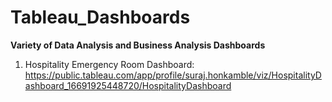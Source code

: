 # Tableau_Dashboards
**Variety of Data Analysis and Business Analysis Dashboards**

1. Hospitality Emergency Room Dashboard: https://public.tableau.com/app/profile/suraj.honkamble/viz/HospitalityDashboard_16691925448720/HospitalityDashboard
